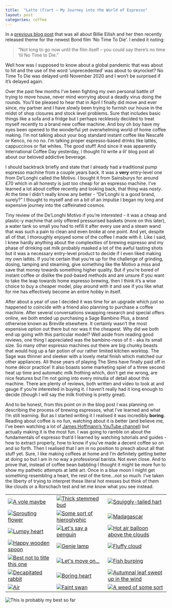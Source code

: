 ```yaml
---
title:  "Latte (f)art – My Journey into the World of Espresso"
layout: post
categories: coffee
---
```


In a [previous blog post]({{site.url}}/2020/02/no-time-to-eilish/) that was all about Billie Eilish and her then recently released theme for the newest Bond film ‘No Time To Die’. I ended it noting:

> “Not long to go now until the film itself – you could say there’s no time ‘til No Time to Die.”

Well how was I supposed to know about a global pandemic that was about to hit and the use of the word ‘unprecedented’ was about to skyrocket? No Time To Die was delayed until November 2020 and I won’t be surprised if it’s delayed again.

<!-- readmore -->

Over the past few months I’ve been fighting my own personal battle of trying to move house, never mind worrying about a deadly virus doing the rounds. You’ll be pleased to hear that in April I finally did move and ever since, my partner and I have slowly been trying to furnish our house in the midst of shop closures and stock level problems. Sure that includes basic things like a sofa and a fridge but I perhaps recklessly decided to treat myself recently to a brand new coffee machine. And boy oh boy have my eyes been opened to the wonderful yet overwhelming world of home coffee making. I’m not talking about your bog standard instant coffee like Nescafé or Kenco, no no no. I’m talking proper espresso-based drinks like lattés, cappuccinos or flat whites. The good stuff! And since it was apparently International Coffee Day yesterday, I thought I’d write a lil’ blog post all about our beloved addictive beverage.

I should backtrack briefly and state that I already had a traditional pump espresso machine from a couple years back. It was a **very** entry-level one from De’Longhi called the Motivo. I bought it from Sainsburys for around £70 which in all honesty is just too cheap for an espresso machine. I’ve learned a lot about coffee recently and looking back, that thing was _nasty_. At the time I didn’t really know any better - “De’Longhi is a good brand, surely?” I thought to myself and on a bit of an impulse I began my long and expensive journey into the caffeinated cosmos.

Tiny review of the De’Longhi Motivo if you’re interested - it was a cheap and plastic-y machine that only offered pressurised baskets (more on this later), a water tank so small you had to refill it after every use and a steam wand that was such a pain to clean and even broke at one point. And yet, despite all of that, I thoroughly enjoyed some of the coffee I made with it. Like I said, I knew hardly anything about the complexities of brewing espresso and my phase of drinking oat milk probably masked a lot of the awful tasting shots but it was a necessary entry-level product to decide if I even liked making my own lattés. If you’re certain that you’re up for the challenge of grinding, dosing, tamping and steaming, give something like the Motivo a miss and save that money towards something higher quality. But if you’re bored of instant coffee or dislike the pod-based methods and are unsure if you want to take the leap towards home espresso brewing, then I think it’s a wise choice to buy a cheaper model, play around with it and see if you like what for me has effectively become an entire hobby in itself.

After about a year of use I decided it was time for an upgrade which just so happened to coincide with a friend also planning to purchase a coffee machine. After several conversations swapping research and special offers online, we both ended up purchasing a Sage Bambino Plus, a brand otherwise known as Breville elsewhere. It certainly wasn’t the most expensive option out there but nor was it the cheapest. Why did we both end up going with this particular model? Well aside from reading good reviews, one thing I appreciated was the bambino-ness of it - aka its small size. So many other espresso machines out there are big chunky beasts that would hog up a fair potion of our rather limited kitchen worktop. The Sage was thinner and sleeker with a lovely metal finish which matched our other appliances. All those years of playing The Sims have finally paid off in home décor practice! It also boasts some marketing spiel of a three second heat up time and automatic milk frothing which, don’t get me wrong, are nice features but I’m not going into every minutia of detail about this machine. There are plenty of reviews, both written and video to look at and gauge if you’re interested in buying it. I haven’t really had it long enough to decide (though I will say the milk frothing is pretty great).

And to be honest, from this point on in the blog post I was planning on describing the process of brewing espressos, what I’ve learned and what I’m still learning. But as I started writing it I realised it was incredibly **boring**. Reading about coffee is no fun, watching about it is better (and believe me, I’ve been watching a lot of [James Hoffmann’s YouTube channel](https://www.youtube.com/channel/UCMb0O2CdPBNi-QqPk5T3gsQ)) but actually making it is the most fun. I was going to ramble on about the fundamentals of espresso that’d I learned by watching tutorials and guides - how to extract properly, how to know if you’ve made a decent coffee so on and so forth. Then I realised that I am in no position to preach about all that stuff yet. Sure, I like making coffees at home and I’m definitely getting better at doing so but I am in no way a professional barista. Not even close. And to prove that, instead of coffee bean babbling I thought it might be more fun to show my pathetic attempts at latté art. Once in a blue moon I might get something resembling a heart, the rest of the time...not so much. I’ve taken the liberty of trying to interpret these literal hot messes but think of them like clouds or a Rorschach test and let me know what you see instead.

|  |  |  |
|---|---|---|
| [![A vole maybe]({{site.url}}/assets/images/2020/10/a-vole-maybe.jpeg)]({{site.url}}/assets/images/2020/10/a-vole-maybe.jpeg) | [![Thick stemmed bud]({{site.url}}/assets/images/2020/10/thick-stemmed-bud.jpeg)]({{site.url}}/assets/images/2020/10/thick-stemmed-bud.jpeg) | [![Squiggly-tailed hart]({{site.url}}/assets/images/2020/10/squiggly-tailed-heart.jpeg)]({{site.url}}/assets/images/2020/10/squiggly-tailed-hear.jpeg) |
| [![Sprouting flower]({{site.url}}/assets/images/2020/10/sprouting-flower.jpeg)]({{site.url}}/assets/images/2020/10/sprouting-flower.jpeg) | [![Some sort of hieroglyphic]({{site.url}}/assets/images/2020/10/some-sort-of-hieroglyphic.jpeg)]({{site.url}}/assets/images/2020/10/some-sort-of-heiroglyphic.jpeg) | [![Madagascar]({{site.url}}/assets/images/2020/10/madagascar.jpeg)]({{site.url}}/assets/images/2020/10/madagascar.jpeg) |
| [![Lumpy heart]({{site.url}}/assets/images/2020/10/lumpy-heart.jpeg)]({{site.url}}/assets/images/2020/10/lumpy-heart.jpeg) | [![Let's say a penguin]({{site.url}}/assets/images/2020/10/lets-say-a-penguin.jpeg)]({{site.url}}/assets/images/2020/10/lets-say-a-penguin.jpeg) | [![Hot air balloon above the clouds]({{site.url}}/assets/images/2020/10/hot-air-balloon-above-the-clouds.jpeg)]({{site.url}}/assets/images/2020/10/hot-air-balloon-above-the-clouds.jpeg) |
| [![Happy wooden spoon]({{site.url}}/assets/images/2020/10/happy-wooden-spoon.jpeg)]({{site.url}}/assets/images/2020/10/happy-wooden-spoon.jpeg) | [![Genie lamp]({{site.url}}/assets/images/2020/10/genie-lamp.jpeg)]({{site.url}}/assets/images/2020/10/genie-lamp.jpeg) | [![Fluffy cloud]({{site.url}}/assets/images/2020/10/fluffy-cloud.jpeg)]({{site.url}}/assets/images/2020/10/fluffy-cloud.jpeg) |
| [![Best not to title this one]({{site.url}}/assets/images/2020/10/best-not-to-title-this-one.jpeg)]({{site.url}}/assets/images/2020/10/best-not-to-title-this-one.jpeg) | [![Let's move on...]({{site.url}}/assets/images/2020/10/lets-just-move-on.jpeg)]({{site.url}}/assets/images/2020/10/lets-just-move-on.jpeg) | [![Fish burping]({{site.url}}/assets/images/2020/10/fish-burping.jpeg)]({{site.url}}/assets/images/2020/10/fish-burping.jpeg) |
| [![Decapitated rabbit]({{site.url}}/assets/images/2020/10/decapitated-rabbit.jpeg)]({{site.url}}/assets/images/2020/10/decapitated-rabbit.jpeg) | [![Boring heart]({{site.url}}/assets/images/2020/10/boring-heart.jpeg)]({{site.url}}/assets/images/2020/10/boring-heart.jpeg) | [![Autumnal leaf swept up in the wind]({{site.url}}/assets/images/2020/10/autumnal-leaf-swept-up-in-the-rain.jpeg)]({{site.url}}/assets/images/2020/10/autumnal-leaf-swept-up-in-the-rain.jpeg) |
| [![Air]({{site.url}}/assets/images/2020/10/air.jpeg)]({{site.url}}/assets/images/2020/10/air.jpeg) | [![Faint swan]({{site.url}}/assets/images/2020/10/faint-swan.jpeg)]({{site.url}}/assets/images/2020/10/faint-swan.jpeg) | [![A weed of some sort]({{site.url}}/assets/images/2020/10/a-weed-of-some-sort.jpeg)]({{site.url}}/assets/images/2020/10/a-weed-of-some-sort.jpeg) |

![This is probably my best so far]({{site.url}}/assets/images/2020/10/probably-my-best-so-far.jpeg)
